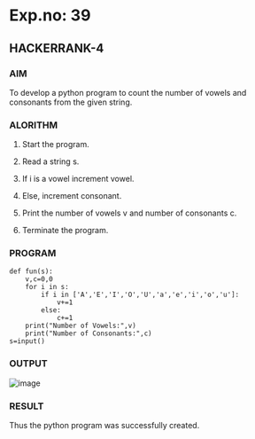 # Exp.no: 39
## HACKERRANK-4

### AIM

To develop a python program to count the number of vowels and consonants from the given string.

### ALORITHM 

1. Start the program.
   
2. Read a string s.

4. If i is a vowel increment vowel.
   
5. Else, increment consonant.

6. Print the number of vowels v and number of consonants c.

7. Terminate the program.
   
### PROGRAM

```
def fun(s):
    v,c=0,0
    for i in s:
        if i in ['A','E','I','O','U','a','e','i','o','u']:
            v+=1
        else:
            c+=1
    print("Number of Vowels:",v)
    print("Number of Consonants:",c)
s=input()
```

### OUTPUT

![image](https://github.com/user-attachments/assets/57420517-def0-45ce-884c-2bf0b68056f5)

### RESULT
Thus the python program was successfully created.
